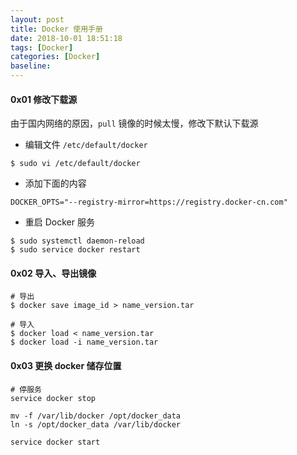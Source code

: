 ```yaml
---
layout: post
title: Docker 使用手册
date: 2018-10-01 18:51:18
tags: [Docker]
categories: [Docker]
baseline:
---
```


#### 0x01 修改下载源

由于国内网络的原因，`pull` 镜像的时候太慢，修改下默认下载源

- 编辑文件 `/etc/default/docker`

``` shell
$ sudo vi /etc/default/docker
```

- 添加下面的内容

```
DOCKER_OPTS="--registry-mirror=https://registry.docker-cn.com"
```

- 重启 Docker 服务

```
$ sudo systemctl daemon-reload
$ sudo service docker restart
```

#### 0x02 导入、导出镜像

```
# 导出
$ docker save image_id > name_version.tar

# 导入
$ docker load < name_version.tar
$ docker load -i name_version.tar
```

#### 0x03 更换 docker 储存位置

```
# 停服务
service docker stop

mv -f /var/lib/docker /opt/docker_data
ln -s /opt/docker_data /var/lib/docker

service docker start
```
